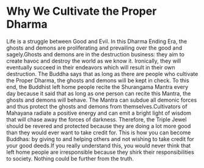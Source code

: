 # Why We Cultivate the Proper Dharma

Life is a struggle between Good and Evil. In this Dharma Ending Era, the ghosts and demons are proliferating and prevailing over the good and sagely.Ghosts and demons are in the destruction business: they aim to create havoc and destroy the world as we know it. Ironically, they will eventually succeed in their endeavors which will result in their own destruction.       The Buddha says that as long as there are people who cultivate the Proper Dharma, the ghosts and demons will be kept in check. To this end, the Buddhist left home people recite the Shurangama Mantra every day because it said that as long as one person can recite this Mantra, the ghosts and demons will behave. The Mantra can subdue all demonic forces and thus protect the ghosts and demons from themselves.Cultivators of Mahayana radiate a positive energy and can emit a bright light of wisdom that will chase away the forces of darkness. Therefore, the Triple Jewel should be revered and protected because they are doing a lot more good than they would ever want to take credit for. This is how you can become Buddhas: by giving to and helping others and not wishing to take credit for your good deeds.​If you really understand this, you would never think that left home people are irresponsible because they shirk their responsibilities to society. Nothing could be further from the truth.